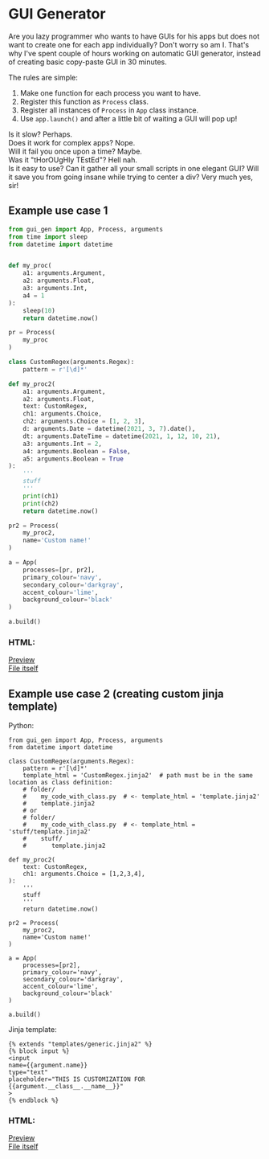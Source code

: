 # GUI Generator

Are you lazy programmer who wants to have GUIs for his apps but does not want to create one for each app individually?
Don't worry so am I. That's why I've spent couple of hours working on automatic GUI generator, instead of creating basic copy-paste GUI in 30 minutes.

The rules are simple:
1. Make one function for each process you want to have.
2. Register this function as `Process` class.
3. Register all instances of `Process` in `App` class instance.
4. Use `app.launch()` and after a little bit of waiting a GUI will pop up!

Is it slow? Perhaps.<br>
Does it work for complex apps? Nope.<br>
Will it fail you once upon a time? Maybe.<br>
Was it "tHorOUgHly TEstEd"? Hell nah. <br>
Is it easy to use? Can it gather all your small scripts in one elegant GUI? Will it save you from going insane while trying to center a div? Very much yes, sir!<br>

## Example use case 1
```python
from gui_gen import App, Process, arguments
from time import sleep
from datetime import datetime


def my_proc(
    a1: arguments.Argument,
    a2: arguments.Float,
    a3: arguments.Int,
    a4 = 1
):
    sleep(10)
    return datetime.now()

pr = Process(
    my_proc
)

class CustomRegex(arguments.Regex):
    pattern = r'[\d]*'

def my_proc2(
    a1: arguments.Argument,
    a2: arguments.Float,
    text: CustomRegex,
    ch1: arguments.Choice,
    ch2: arguments.Choice = [1, 2, 3],
    d: arguments.Date = datetime(2021, 3, 7).date(),
    dt: arguments.DateTime = datetime(2021, 1, 12, 10, 21),
    a3: arguments.Int = 2,
    a4: arguments.Boolean = False,
    a5: arguments.Boolean = True
):
    '''
    stuff
    '''
    print(ch1)
    print(ch2)
    return datetime.now()

pr2 = Process(
    my_proc2,
    name='Custom name!'
)

a = App(
    processes=[pr, pr2],
    primary_colour='navy',
    secondary_colour='darkgray',
    accent_colour='lime',
    background_colour='black'
)

a.build()
```

### HTML:
[Preview](https://html-preview.github.io/?url=https://github.com/FilipM13/GuiGen/blob/main/GUI.html)<br>
[File itself](https://github.com/FilipM13/GuiGen/blob/main/GUI.html)

## Example use case 2 (creating custom jinja template)
Python:
```
from gui_gen import App, Process, arguments
from datetime import datetime

class CustomRegex(arguments.Regex):
    pattern = r'[\d]*'
    template_html = 'CustomRegex.jinja2'  # path must be in the same location as class definition:
    # folder/
    #    my_code_with_class.py  # <- template_html = 'template.jinja2'
    #    template.jinja2
    # or
    # folder/
    #    my_code_with_class.py  # <- template_html = 'stuff/template.jinja2'
    #    stuff/
    #       template.jinja2

def my_proc2(
    text: CustomRegex,
    ch1: arguments.Choice = [1,2,3,4],
):
    '''
    stuff
    '''
    return datetime.now()

pr2 = Process(
    my_proc2,
    name='Custom name!'
)

a = App(
    processes=[pr2],
    primary_colour='navy',
    secondary_colour='darkgray',
    accent_colour='lime',
    background_colour='black'
)

a.build()
```
Jinja template:
```Jinja
{% extends "templates/generic.jinja2" %}
{% block input %}
<input
name={{argument.name}}
type="text"
placeholder="THIS IS CUSTOMIZATION FOR {{argument.__class__.__name__}}"
>
{% endblock %}
```

### HTML:
[Preview](https://html-preview.github.io/?url=https://github.com/FilipM13/GuiGen/blob/main/GUI.html)<br>
[File itself](https://github.com/FilipM13/GuiGen/blob/main/GUI.html)